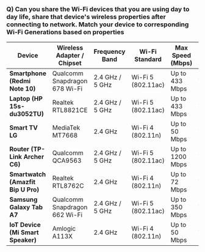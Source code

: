 ### Q) Can you share the Wi-Fi devices that you are using day to day life, share that device's wireless properties after connecting to network. Match your device to corresponding Wi-Fi Generations based on properties 

| Device                    | Wireless Adapter / Chipset  | Frequency Band | Wi-Fi Standard | Max Speed (Mbps) | Wi-Fi Generation |
|---------------------------|----------------------------|----------------|----------------|------------------|------------------|
| **Smartphone (Redmi Note 10)** | Qualcomm Snapdragon 678 Wi-Fi | 2.4 GHz / 5 GHz | Wi-Fi 5 (802.11ac) | Up to 433 Mbps | **Wi-Fi 5** |
| **Laptop (HP 15s-du3052TU)** | Realtek RTL8821CE | 2.4 GHz / 5 GHz | Wi-Fi 5 (802.11ac) | Up to 433 Mbps | **Wi-Fi 5** |
| **Smart TV LG** | MediaTek MT7668 | 2.4 GHz | Wi-Fi 4 (802.11n) | Up to 50 Mbps | **Wi-Fi 4** |
| **Router (TP-Link Archer C6)** | Qualcomm QCA9563 | 2.4 GHz / 5 GHz | Wi-Fi 5 (802.11ac) | Up to 1200 Mbps | **Wi-Fi 5** |
| **Smartwatch (Amazfit Bip U Pro)** | Realtek RTL8762C | 2.4 GHz | Wi-Fi 4 (802.11n) | Up to 72 Mbps | **Wi-Fi 4** |
| **Samsung Galaxy Tab A7** | Qualcomm Snapdragon 662 Wi-Fi | 2.4 GHz / 5 GHz | Wi-Fi 5 (802.11ac) | Up to 350 Mbps | **Wi-Fi 5** |
| **IoT Device (Mi Smart Speaker)** | Amlogic A113X | 2.4 GHz | Wi-Fi 4 (802.11n) | Up to 50 Mbps | **Wi-Fi 4** |
